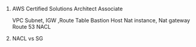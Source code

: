 1. AWS Certified Solutions Architect Associate 

    VPC
       Subnet, IGW ,Route Table
       Bastion Host 
       Nat instance, Nat gateway
       Route 53
       NACL

2. NACL vs SG 